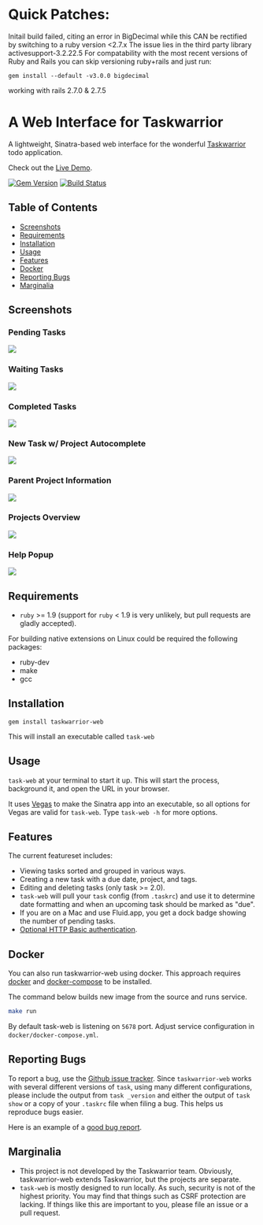 # Quick Patches:
Initail build failed, citing an error in BigDecimal
while this CAN be rectified by switching to a ruby version <2.7.x
The issue lies in the third party library activesupport-3.2.22.5
For compatability with the most recent versions of Ruby and Rails you can skip versioning ruby+rails  and just run:

`gem install --default -v3.0.0 bigdecimal`

working with rails 2.7.0 & 2.7.5



# A Web Interface for Taskwarrior

A lightweight, Sinatra-based web interface for the
wonderful [Taskwarrior](http://taskwarrior.org/) todo application.

Check out the [Live Demo](http://35.196.114.51).

[![Gem Version](https://badge.fury.io/rb/taskwarrior-web.png)](http://badge.fury.io/rb/taskwarrior-web)
[![Build Status](https://secure.travis-ci.org/theunraveler/taskwarrior-web.png)](http://travis-ci.org/theunraveler/taskwarrior-web)

## Table of Contents

* [Screenshots](#screenshots)
* [Requirements](#requirements)
* [Installation](#installation)
* [Usage](#usage)
* [Features](#features)
* [Docker](#docker)
* [Reporting Bugs](#reporting-bugs)
* [Marginalia](#marginalia)

## Screenshots

### Pending Tasks
<img src="https://raw.githubusercontent.com/theunraveler/taskwarrior-web/master/docs/img/readme/pending_tasks_list.jpg">

### Waiting Tasks
<img src="https://raw.githubusercontent.com/theunraveler/taskwarrior-web/master/docs/img/readme/waiting_tasks_list.jpg">

### Completed Tasks
<img src="https://raw.githubusercontent.com/theunraveler/taskwarrior-web/master/docs/img/readme/completed_tasks_list.jpg">

### New Task w/ Project Autocomplete
<img src="https://raw.githubusercontent.com/theunraveler/taskwarrior-web/master/docs/img/readme/project_autocomplete.jpg">

### Parent Project Information
<img src="https://raw.githubusercontent.com/theunraveler/taskwarrior-web/master/docs/img/readme/parent_project_info.jpg">

### Projects Overview
<img src="https://raw.githubusercontent.com/theunraveler/taskwarrior-web/master/docs/img/readme/projects_overview.jpg">

### Help Popup
<img src="https://raw.githubusercontent.com/theunraveler/taskwarrior-web/master/docs/img/readme/help_popup.jpg">

## Requirements

* `ruby` >= 1.9 (support for `ruby` < 1.9 is very unlikely, but pull requests
  are gladly accepted).

For building native extensions on Linux could be required the following packages:

 * ruby-dev
 * make
 * gcc

## Installation

`gem install taskwarrior-web`

This will install an executable called `task-web`

## Usage

`task-web` at your terminal to start it up. This will start the process,
background it, and open the URL in your browser.

It uses [Vegas](https://github.com/quirkey/vegas/) to make the Sinatra app into
an executable, so all options for Vegas are valid for `task-web`. Type
`task-web -h` for more options.

## Features

The current featureset includes:

* Viewing tasks sorted and grouped in various ways.
* Creating a new task with a due date, project, and tags.
* Editing and deleting tasks (only task >= 2.0).
* `task-web` will pull your `task` config (from `.taskrc`) and use it to
  determine date formatting and when an upcoming task should be marked as
  "due".
* If you are on a Mac and use Fluid.app, you get a dock badge showing the
  number of pending tasks.
* [Optional HTTP Basic authentication][1].

[1]: https://github.com/theunraveler/taskwarrior-web/wiki/Additional-.taskrc-options

## Docker

You can also run taskwarrior-web using docker.
This approach requires [docker](https://www.docker.com) and
[docker-compose](https://github.com/docker/compose) to be installed.

The command below builds new image from the source and runs service.

```sh
make run
```

By default task-web is listening on `5678` port.
Adjust service configuration in `docker/docker-compose.yml`.


## Reporting Bugs

To report a bug, use the [Github issue tracker][2]. Since `taskwarrior-web`
works with several different versions of `task`, using many different
configurations, please include the output from `task _version` and either the
output of `task show` or a copy of your `.taskrc` file when filing a bug. This helps us reproduce bugs easier.

Here is an example of a [good bug report][3].

[2]: http://github.com/theunraveler/taskwarrior-web/issues
[3]: http://github.com/theunraveler/taskwarrior-web/issues/26

## Marginalia

* This project is not developed by the Taskwarrior team. Obviously, taskwarrior-web extends Taskwarrior, but the projects are separate.
* `task-web` is mostly designed to run locally. As such, security is not of the highest priority. You may find that things such as CSRF protection are lacking. If things like this are important to you, please file an issue or a pull request.
